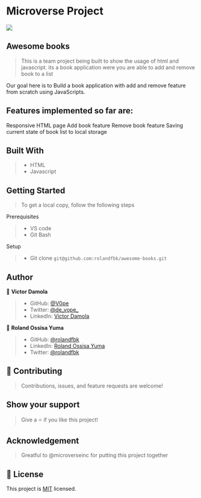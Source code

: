 # Microverse Project
![](https://img.shields.io/badge/Microverse-blueviolet)

## Awesome books

> This is a team project being built to show the usage of html and javascript. its a book application were you are able to add and remove book to a list

Our goal here is to Build a book application with add and remove feature from scratch using JavaScripts.

## Features implemented so far are:

Responsive HTML page
Add book feature
Remove book feature
Saving current state of book list to local storage

## Built With

>- HTML
>- Javascript

## Getting Started
> To get a local copy, follow the following steps

Prerequisites
>- VS code
>- Git Bash

Setup
>- Git clone `git@github.com:rolandfbk/awesome-books.git`


## Author

👤 **Victor Damola**

>- GitHub: [@V0pe](https://github.com/V0pe)
>- Twitter: [@de_vope_](https://twitter.com/de_vope)
>- LinkedIn: [Victor Damola](https://linkedin.com/in/victor-damola-aderibigbe-27931ab0)


👤 **Roland Ossisa Yuma**

>- GitHub: [@rolandfbk](https://github.com/rolandfbk)
>- LinkedIn: [Roland Ossisa Yuma](linkedin.com/in/roland-ossisa-yuma-4595547b)
>- Twitter: [@rolandfbk](https://twitter.com/rolandfbk)

## 🤝 Contributing

>Contributions, issues, and feature requests are welcome!

## Show your support

>Give a ⭐️ if you like this project!

## Acknowledgement

>Greatful to @microverseinc for putting this project together

## 📝 License

This project is [MIT](./MIT.md) licensed.
